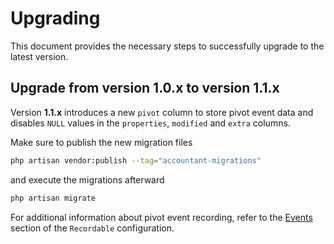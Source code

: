 # Upgrading
This document provides the necessary steps to successfully upgrade to the latest version.

## Upgrade from version 1.0.x to version 1.1.x
Version **1.1.x** introduces a new `pivot` column to store pivot event data and disables `NULL` values in the `properties`, `modified` and `extra` columns.

Make sure to publish the new migration files

```sh
php artisan vendor:publish --tag="accountant-migrations"
```

and execute the migrations afterward

```sh
php artisan migrate
```

For additional information about pivot event recording, refer to the [Events](recordable-configuration.md#events) section of the `Recordable` configuration.
